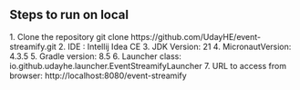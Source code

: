 <H2> Steps to run on local </H2>
1. Clone the repository
   git clone https://github.com/UdayHE/event-streamify.git
2. IDE : Intellij Idea CE
3. JDK Version: 21
4. MicronautVersion: 4.3.5
5. Gradle version: 8.5
6. Launcher class: io.github.udayhe.launcher.EventStreamifyLauncher
7. URL to access from browser: http://localhost:8080/event-streamify

